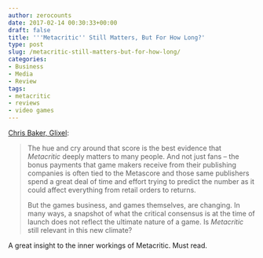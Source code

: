 ```yaml
---
author: zerocounts
date: 2017-02-14 00:30:33+00:00
draft: false
title: '''Metacritic'' Still Matters, But For How Long?'
type: post
slug: /metacritic-still-matters-but-for-how-long/
categories:
- Business
- Media
- Review
tags:
- metacritic
- reviews
- video games
---
```


[Chris Baker, Glixel](http://www.glixel.com/news/metacritic-still-matters-but-for-how-long-w466884):

> The hue and cry around that score is the best evidence that _Metacritic_ deeply matters to many people. And not just fans – the bonus payments that game makers receive from their publishing companies is often tied to the Metascore and those same publishers spend a great deal of time and effort trying to predict the number as it could affect everything from retail orders to returns.
>
> But the games business, and games themselves, are changing. In many ways, a snapshot of what the critical consensus is at the time of launch does not reflect the ultimate nature of a game. Is _Metacritic_ still relevant in this new climate?

A great insight to the inner workings of Metacritic. Must read.
